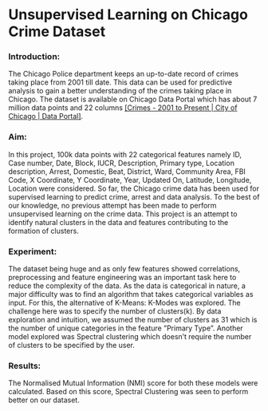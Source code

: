 # Unsupervised Learning on Chicago Crime Dataset 
### Introduction:
The Chicago Police department keeps an up-to-date record of crimes taking place from 2001 till date. This data can be used for predictive analysis to gain a better understanding of the crimes taking place in Chicago. The dataset is available on Chicago Data Portal which has about 7 million data points and 22 columns [[Crimes - 2001 to Present | City of Chicago | Data Portal]](url). 

### Aim:
In this project, 100k data points with 22 categorical features namely ID, Case number, Date, Block, IUCR, Description, Primary type, Location description, Arrest, Domestic, Beat, District, Ward, Community Area, FBI Code, X Coordinate, Y Coordinate, Year, Updated On, Latitude, Longitude, Location were considered. So far, the Chicago crime data has been used for supervised learning to predict crime, arrest and data analysis. To the best of our knowledge, no previous attempt has been made to perform unsupervised learning on the crime data. This project is an attempt to identify natural clusters in the data and features contributing to the formation of clusters.

### Experiment:
The dataset being huge and as only few features showed correlations, preprocessing and feature engineering was an important task here to reduce the complexity of the data. As the data is categorical in nature, a major difficulty was to find an algorithm that takes categorical variables as input. For this, the alternative of K-Means: K-Modes was explored. The challenge here was to specify the number of clusters(k). By data exploration and intuition, we assumed the number of clusters as 31 which is the number of unique categories in the feature ”Primary Type”. Another model explored was Spectral clustering which doesn’t require the number of clusters to be specified by the user. 

### Results:
The Normalised Mutual Information (NMI) score for both these models were calculated. Based on this score, Spectral Clustering was seen to perform better on our dataset.
